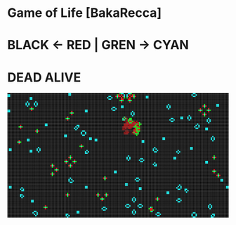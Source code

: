 # Game of Life [BakaRecca]

# BLACK <- RED | GREN -> CYAN
#    DEAD          ALIVE

![ScreenShot](screenshot.png)
